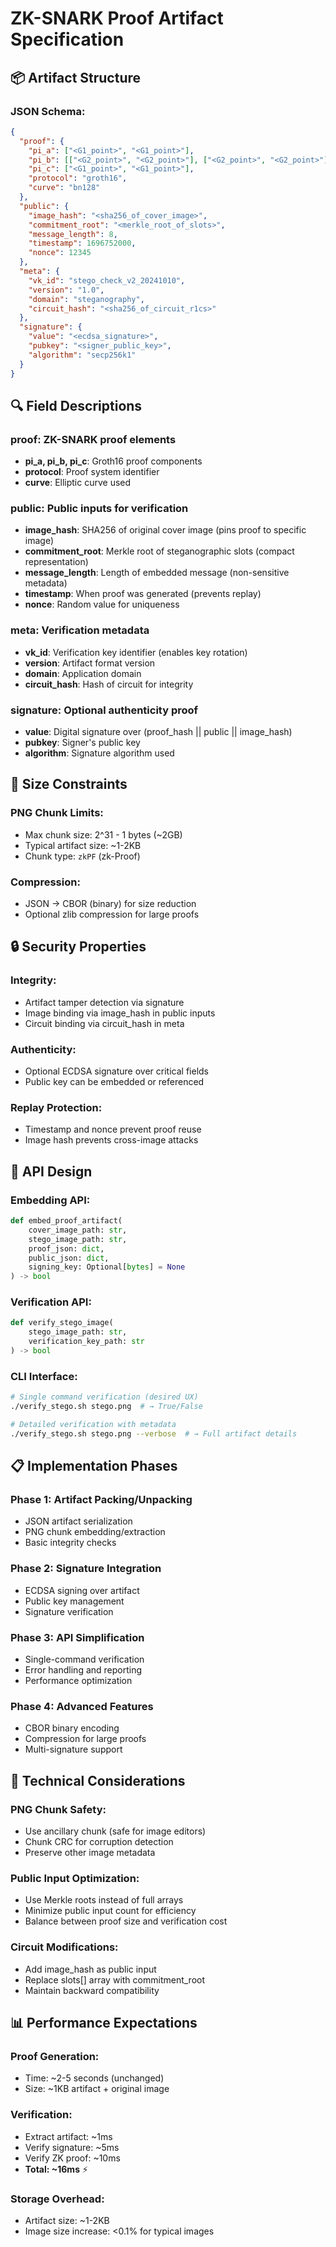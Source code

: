 # ZK-SNARK Proof Artifact Specification

## 📦 **Artifact Structure**

### **JSON Schema:**
```json
{
  "proof": {
    "pi_a": ["<G1_point>", "<G1_point>"],
    "pi_b": [["<G2_point>", "<G2_point>"], ["<G2_point>", "<G2_point>"]],
    "pi_c": ["<G1_point>", "<G1_point>"],
    "protocol": "groth16",
    "curve": "bn128"
  },
  "public": {
    "image_hash": "<sha256_of_cover_image>",
    "commitment_root": "<merkle_root_of_slots>", 
    "message_length": 8,
    "timestamp": 1696752000,
    "nonce": 12345
  },
  "meta": {
    "vk_id": "stego_check_v2_20241010",
    "version": "1.0",
    "domain": "steganography",
    "circuit_hash": "<sha256_of_circuit_r1cs>"
  },
  "signature": {
    "value": "<ecdsa_signature>",
    "pubkey": "<signer_public_key>",
    "algorithm": "secp256k1"
  }
}
```

## 🔍 **Field Descriptions**

### **proof**: ZK-SNARK proof elements
- **pi_a, pi_b, pi_c**: Groth16 proof components
- **protocol**: Proof system identifier
- **curve**: Elliptic curve used

### **public**: Public inputs for verification
- **image_hash**: SHA256 of original cover image (pins proof to specific image)
- **commitment_root**: Merkle root of steganographic slots (compact representation)
- **message_length**: Length of embedded message (non-sensitive metadata)
- **timestamp**: When proof was generated (prevents replay)
- **nonce**: Random value for uniqueness

### **meta**: Verification metadata
- **vk_id**: Verification key identifier (enables key rotation)
- **version**: Artifact format version
- **domain**: Application domain
- **circuit_hash**: Hash of circuit for integrity

### **signature**: Optional authenticity proof
- **value**: Digital signature over (proof_hash || public || image_hash)
- **pubkey**: Signer's public key
- **algorithm**: Signature algorithm used

## 📏 **Size Constraints**

### **PNG Chunk Limits**:
- Max chunk size: 2^31 - 1 bytes (~2GB)
- Typical artifact size: ~1-2KB
- Chunk type: `zkPF` (zk-Proof)

### **Compression**:
- JSON → CBOR (binary) for size reduction
- Optional zlib compression for large proofs

## 🔒 **Security Properties**

### **Integrity**:
- Artifact tamper detection via signature
- Image binding via image_hash in public inputs
- Circuit binding via circuit_hash in meta

### **Authenticity**:
- Optional ECDSA signature over critical fields
- Public key can be embedded or referenced

### **Replay Protection**:
- Timestamp and nonce prevent proof reuse
- Image hash prevents cross-image attacks

## 🚀 **API Design**

### **Embedding API**:
```python
def embed_proof_artifact(
    cover_image_path: str,
    stego_image_path: str, 
    proof_json: dict,
    public_json: dict,
    signing_key: Optional[bytes] = None
) -> bool
```

### **Verification API**:
```python
def verify_stego_image(
    stego_image_path: str,
    verification_key_path: str
) -> bool
```

### **CLI Interface**:
```bash
# Single command verification (desired UX)
./verify_stego.sh stego.png  # → True/False

# Detailed verification with metadata
./verify_stego.sh stego.png --verbose  # → Full artifact details
```

## 📋 **Implementation Phases**

### **Phase 1: Artifact Packing/Unpacking**
- JSON artifact serialization
- PNG chunk embedding/extraction
- Basic integrity checks

### **Phase 2: Signature Integration**
- ECDSA signing over artifact
- Public key management
- Signature verification

### **Phase 3: API Simplification**
- Single-command verification
- Error handling and reporting
- Performance optimization

### **Phase 4: Advanced Features**
- CBOR binary encoding
- Compression for large proofs
- Multi-signature support

## 🔧 **Technical Considerations**

### **PNG Chunk Safety**:
- Use ancillary chunk (safe for image editors)
- Chunk CRC for corruption detection
- Preserve other image metadata

### **Public Input Optimization**:
- Use Merkle roots instead of full arrays
- Minimize public input count for efficiency
- Balance between proof size and verification cost

### **Circuit Modifications**:
- Add image_hash as public input
- Replace slots[] array with commitment_root
- Maintain backward compatibility

## 📊 **Performance Expectations**

### **Proof Generation**: 
- Time: ~2-5 seconds (unchanged)
- Size: ~1KB artifact + original image

### **Verification**:
- Extract artifact: ~1ms
- Verify signature: ~5ms  
- Verify ZK proof: ~10ms
- **Total: ~16ms** ⚡

### **Storage Overhead**:
- Artifact size: ~1-2KB
- Image size increase: <0.1% for typical images